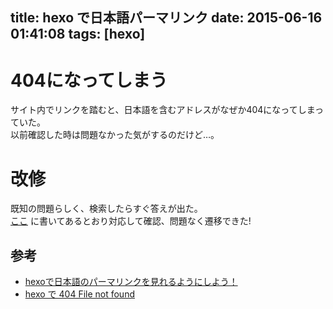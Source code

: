 title: hexo で日本語パーマリンク
date: 2015-06-16 01:41:08
tags: [hexo]
---
# 404になってしまう
サイト内でリンクを踏むと、日本語を含むアドレスがなぜか404になってしまっていた。  
以前確認した時は問題なかった気がするのだけど…。

<!-- more -->

# 改修
既知の問題らしく、検索したらすぐ答えが出た。  
[ここ](http://atani.github.io/2015/06/hexo%E3%81%A7%E6%97%A5%E6%9C%AC%E8%AA%9E%E3%81%AE%E3%83%91%E3%83%BC%E3%83%9E%E3%83%AA%E3%83%B3%E3%82%AF%E3%82%92%E8%A6%8B%E3%82%8C%E3%82%8B%E3%82%88%E3%81%86%E3%81%AB%E3%81%97%E3%82%88%E3%81%86%EF%BC%81/) に書いてあるとおり対応して確認、問題なく遷移できた!  

## 参考

- [hexoで日本語のパーマリンクを見れるようにしよう！](http://atani.github.io/2015/06/hexo%E3%81%A7%E6%97%A5%E6%9C%AC%E8%AA%9E%E3%81%AE%E3%83%91%E3%83%BC%E3%83%9E%E3%83%AA%E3%83%B3%E3%82%AF%E3%82%92%E8%A6%8B%E3%82%8C%E3%82%8B%E3%82%88%E3%81%86%E3%81%AB%E3%81%97%E3%82%88%E3%81%86%EF%BC%81/)
- [hexo で 404 File not found](http://harasou.github.io/2015/05/10/hexo-%E3%81%A7-404-File-not-found/)
